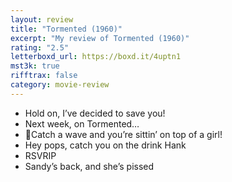 ```yaml
---
layout: review
title: "Tormented (1960)"
excerpt: "My review of Tormented (1960)"
rating: "2.5"
letterboxd_url: https://boxd.it/4uptn1
mst3k: true
rifftrax: false
category: movie-review
---
```


- Hold on, I’ve decided to save you!
- Next week, on Tormented…
- 🎵Catch a wave and you’re sittin’ on top of a girl!
- Hey pops, catch you on the drink Hank
- RSVRIP
- Sandy’s back, and she’s pissed
